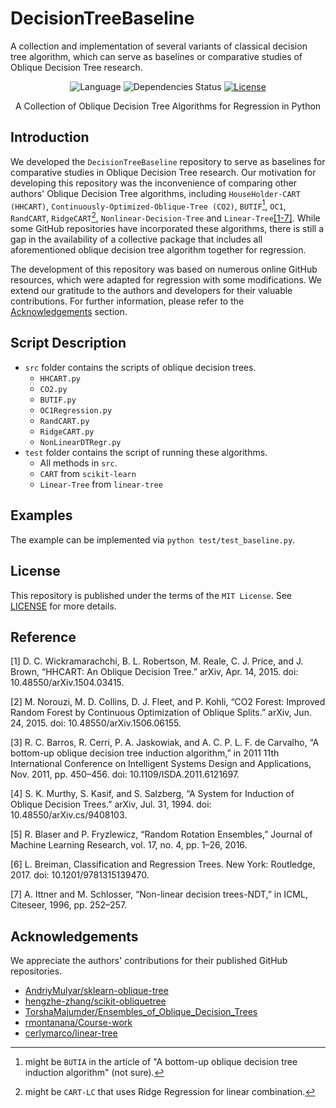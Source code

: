 # DecisionTreeBaseline
A collection and implementation of several variants of classical decision tree algorithm, which can serve as baselines or comparative studies of Oblique Decision Tree research. 



<div align="center">

![Language](https://img.shields.io/badge/language-python-blue)
![Dependencies Status](https://img.shields.io/badge/dependencies-up%20to%20date-brightgreen.svg)
[![License](https://img.shields.io/github/license/maoqiangqiang/decisiontreebaseline)](https://github.com/maoqiangqiang/DecisionTreeBaseline/blob/main/LICENSE)

A Collection of Oblique Decision Tree Algorithms for Regression in Python

</div>

## Introduction 
We developed the `DecisionTreeBaseline` repository to serve as baselines for comparative studies in Oblique Decision Tree research. Our motivation for developing this repository was the inconvenience of comparing other authors' Oblique Decision Tree algorithms, including `HouseHolder-CART (HHCART)`, `Continuously-Optimized-Oblique-Tree (CO2)`, `BUTIF`[^1], `OC1`, `RandCART`, `RidgeCART`[^2], `Nonlinear-Decision-Tree` and `Linear-Tree`<a href='#Reference'>[1-7]</a>. While some GitHub repositories have incorporated these algorithms, there is still a gap in the availability of a collective package that includes all aforementioned oblique decision tree algorithm together for regression. 

The development of this repository was based on numerous online GitHub resources, which were adapted for regression with some modifications. We extend our gratitude to the authors and developers for their valuable contributions. For further information, please refer to the [Acknowledgements](#acknowledgement) section.


[^1]: might be `BUTIA` in the article of "A bottom-up oblique decision tree induction algorithm" (not sure). 
[^2]: might be `CART-LC` that uses Ridge Regression for linear combination. 

## Script Description 
- `src` folder contains the scripts of oblique decision trees. 
  - `HHCART.py` 
  - `CO2.py`
  - `BUTIF.py`
  - `OC1Regression.py`
  - `RandCART.py`
  - `RidgeCART.py`
  - `NonLinearDTRegr.py`
- `test` folder contains the script of running these algorithms.
  - All methods in `src`.
  - `CART` from `scikit-learn`
  - `Linear-Tree` from `linear-tree`

## Examples 
The example can be implemented via `python test/test_baseline.py`. 


## License
This repository is published under the terms of the `MIT License`. See [LICENSE](https://github.com/) for more details.

## Reference 
<span id='Reference'>

[1] D. C. Wickramarachchi, B. L. Robertson, M. Reale, C. J. Price, and J. Brown, “HHCART: An Oblique Decision Tree.” arXiv, Apr. 14, 2015. doi: 10.48550/arXiv.1504.03415.

[2] M. Norouzi, M. D. Collins, D. J. Fleet, and P. Kohli, “CO2 Forest: Improved Random Forest by Continuous Optimization of Oblique Splits.” arXiv, Jun. 24, 2015. doi: 10.48550/arXiv.1506.06155.

[3] R. C. Barros, R. Cerri, P. A. Jaskowiak, and A. C. P. L. F. de Carvalho, “A bottom-up oblique decision tree induction algorithm,” in 2011 11th International Conference on Intelligent Systems Design and Applications, Nov. 2011, pp. 450–456. doi: 10.1109/ISDA.2011.6121697.

[4] S. K. Murthy, S. Kasif, and S. Salzberg, “A System for Induction of Oblique Decision Trees.” arXiv, Jul. 31, 1994. doi: 10.48550/arXiv.cs/9408103.

[5] R. Blaser and P. Fryzlewicz, “Random Rotation Ensembles,” Journal of Machine Learning Research, vol. 17, no. 4, pp. 1–26, 2016.

[6] L. Breiman, Classification and Regression Trees. New York: Routledge, 2017. doi: 10.1201/9781315139470.

[7] A. Ittner and M. Schlosser, “Non-linear decision trees-NDT,” in ICML, Citeseer, 1996, pp. 252–257.

</span>

## Acknowledgements 
We appreciate the authors' contributions for their published GitHub repositories. 
- [AndriyMulyar/sklearn-oblique-tree](https://github.com/AndriyMulyar/sklearn-oblique-tree)
- [hengzhe-zhang/scikit-obliquetree](https://github.com/hengzhe-zhang/scikit-obliquetree)
- [TorshaMajumder/Ensembles_of_Oblique_Decision_Trees](https://github.com/TorshaMajumder/Ensembles_of_Oblique_Decision_Trees)
- [rmontanana/Course-work](https://github.com/rmontanana/Course-work)
- [cerlymarco/linear-tree](https://github.com/cerlymarco/linear-tree)
